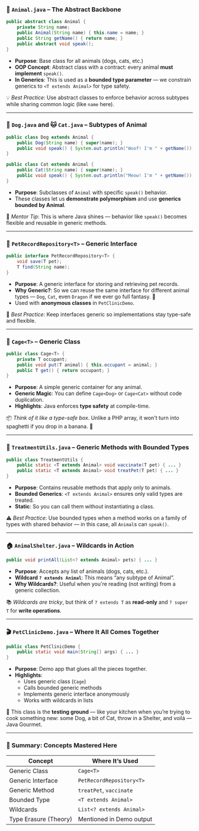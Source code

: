 ### 🧬 `Animal.java` – The Abstract Backbone

```java
public abstract class Animal {
    private String name;
    public Animal(String name) { this.name = name; }
    public String getName() { return name; }
    public abstract void speak();
}
```

- **Purpose**: Base class for all animals (dogs, cats, etc.)
- **OOP Concept**: Abstract class with a contract: every animal **must implement** `speak()`.
- **In Generics**: This is used as a **bounded type parameter** — we constrain generics to `<T extends Animal>` for type safety.

💡 *Best Practice*: Use abstract classes to enforce behavior across subtypes while sharing common logic (like `name` here).

---

### 🐶 `Dog.java` and 🐱 `Cat.java` – Subtypes of Animal

```java
public class Dog extends Animal {
    public Dog(String name) { super(name); }
    public void speak() { System.out.println("Woof! I'm " + getName()); }
}
```

```java
public class Cat extends Animal {
    public Cat(String name) { super(name); }
    public void speak() { System.out.println("Meow! I'm " + getName()); }
}
```

- **Purpose**: Subclasses of `Animal` with specific `speak()` behavior.
- These classes let us **demonstrate polymorphism** and use **generics bounded by Animal**.

🐾 *Mentor Tip*: This is where Java shines — behavior like `speak()` becomes flexible and reusable in generic methods.

---

### 📇 `PetRecordRepository<T>` – Generic Interface

```java
public interface PetRecordRepository<T> {
    void save(T pet);
    T find(String name);
}
```

- **Purpose**: A generic interface for storing and retrieving pet records.
- **Why Generic?**: So we can reuse the same interface for different animal types — `Dog`, `Cat`, even `Dragon` if we ever go full fantasy. 🐉
- Used with **anonymous classes** in `PetClinicDemo`.

🧠 *Best Practice*: Keep interfaces generic so implementations stay type-safe and flexible.

---

### 🧳 `Cage<T>` – Generic Class

```java
public class Cage<T> {
    private T occupant;
    public void put(T animal) { this.occupant = animal; }
    public T get() { return occupant; }
}
```

- **Purpose**: A simple generic container for any animal.
- **Generic Magic**: You can define `Cage<Dog>` or `Cage<Cat>` without code duplication.
- **Highlights**: Java enforces **type safety** at compile-time.

📦 *Think of it like a type-safe box*. Unlike a PHP array, it won't turn into spaghetti if you drop in a banana. 🍌

---

### 💉 `TreatmentUtils.java` – Generic Methods with Bounded Types

```java
public class TreatmentUtils {
    public static <T extends Animal> void vaccinate(T pet) { ... }
    public static <T extends Animal> void treatPet(T pet) { ... }
}
```

- **Purpose**: Contains reusable methods that apply only to animals.
- **Bounded Generics**: `<T extends Animal>` ensures only valid types are treated.
- **Static**: So you can call them without instantiating a class.

⚠️ *Best Practice*: Use bounded types when a method works on a family of types with shared behavior — in this case, all `Animal`s can `speak()`.

---

### 🏠 `AnimalShelter.java` – Wildcards in Action

```java
public void printAll(List<? extends Animal> pets) { ... }
```

- **Purpose**: Accepts any list of animals (dogs, cats, etc.).
- **Wildcard `? extends Animal`**: This means “any subtype of Animal”.
- **Why Wildcards?**: Useful when you're reading (not writing) from a generic collection.

📚 *Wildcards are tricky*, but think of `? extends T` as **read-only** and `? super T` for **write operations**.

---

### 🎬 `PetClinicDemo.java` – Where It All Comes Together

```java
public class PetClinicDemo {
    public static void main(String[] args) { ... }
}
```

- **Purpose**: Demo app that glues all the pieces together.
- **Highlights**:
  - Uses generic class (`Cage`)
  - Calls bounded generic methods
  - Implements generic interface anonymously
  - Works with wildcards in lists

🧪 This class is the **testing ground** — like your kitchen when you’re trying to cook something new: some Dog, a bit of Cat, throw in a Shelter, and voilá — Java Gourmet.

---

### 🚀 Summary: Concepts Mastered Here

| Concept                | Where It’s Used           |
|------------------------|---------------------------|
| Generic Class          | `Cage<T>`                 |
| Generic Interface      | `PetRecordRepository<T>`  |
| Generic Method         | `treatPet`, `vaccinate`   |
| Bounded Type           | `<T extends Animal>`      |
| Wildcards              | `List<? extends Animal>`  |
| Type Erasure (Theory)  | Mentioned in Demo output  |

